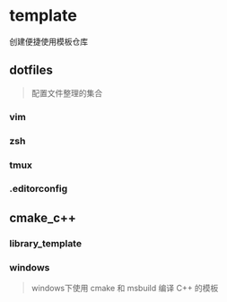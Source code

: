 # template

创建便捷使用模板仓库

## dotfiles

> 配置文件整理的集合

### vim

### zsh

### tmux

### .editorconfig

## cmake_c++

### library_template

### windows
> windows下使用 cmake 和 msbuild 编译 C++ 的模板